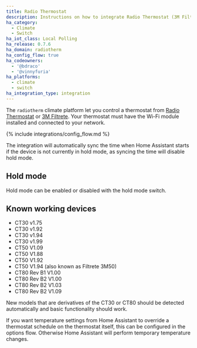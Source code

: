 ```yaml
---
title: Radio Thermostat
description: Instructions on how to integrate Radio Thermostat (3M Filtrete) thermostats within Home Assistant.
ha_category:
  - Climate
  - Switch
ha_iot_class: Local Polling
ha_release: 0.7.6
ha_domain: radiotherm
ha_config_flow: true
ha_codeowners:
  - '@bdraco'
  - '@vinnyfuria'
ha_platforms:
  - climate
  - switch
ha_integration_type: integration
---
```


The `radiotherm` climate platform let you control a thermostat from [Radio Thermostat](https://www.radiothermostat.com/) or [3M Filtrete](https://www.filtrete.com/). Your thermostat must have the Wi-Fi module installed and connected to your network.

{% include integrations/config_flow.md %}

The integration will automatically sync the time when Home Assistant starts if the device is not currently in hold mode, as syncing the time will disable hold mode.

## Hold mode

Hold mode can be enabled or disabled with the hold mode switch.

## Known working devices

- CT30 v1.75
- CT30 v1.92
- CT30 v1.94
- CT30 v1.99
- CT50 V1.09
- CT50 V1.88
- CT50 V1.92
- CT50 V1.94 (also known as Filtrete 3M50)
- CT80 Rev B1 V1.00
- CT80 Rev B2 V1.00
- CT80 Rev B2 V1.03
- CT80 Rev B2 V1.09

New models that are derivatives of the CT30 or CT80 should be detected automatically and basic functionality should work.

If you want temperature settings from Home Assistant to override a thermostat schedule on the thermostat itself, this can be configured in the options flow. Otherwise Home Assistant will perform temporary temperature changes.
